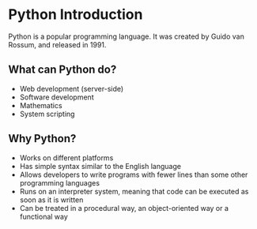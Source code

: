 # Python Introduction

Python is a popular programming language. It was created by Guido van Rossum, and released in 1991.

## What can Python do?

- Web development (server-side)
- Software development
- Mathematics
- System scripting

## Why Python?

- Works on different platforms
- Has simple syntax similar to the English language
- Allows developers to write programs with fewer lines than some other programming languages
- Runs on an interpreter system, meaning that code can be executed as soon as it is written
- Can be treated in a procedural way, an object-oriented way or a functional way
